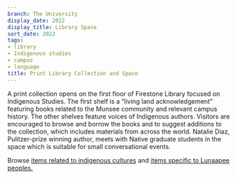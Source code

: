 ```yaml
---
branch: The University
display_date: 2022
display_title: Library Space
sort_date: 2022
tags:
- library
- Indigenous studies
- campus
- language
title: Print Library Collection and Space
---
```


A print collection opens on the first floor of Firestone Library focused on Indigenous Studies. The first shelf is a “living land acknowledgement” featuring books related to the Munsee community and relevant campus history. The other shelves feature voices of Indigenous authors. Visitors are encouraged to browse and borrow the books and to suggest additions to the collection, which includes materials from across the world. Natalie Diaz, Pulitzer-prize winning author, meets with Native graduate students in the space which is suitable for small conversational events. 

Browse [items related to indigenous cultures](https://dpul.princeton.edu/indigenous-cultures) and [items specific to Lunaapee peoples.](https://dpul.princeton.edu/lenape)
